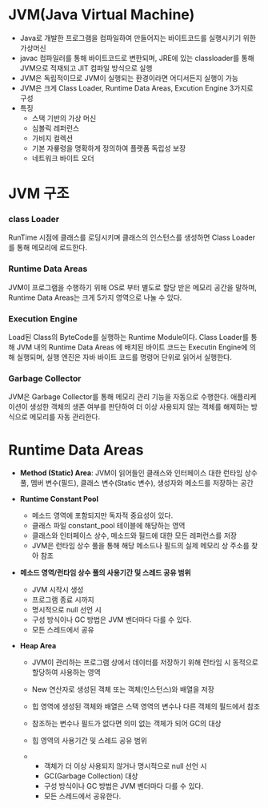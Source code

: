 # JVM(Java Virtual Machine)

- Java로 개발한 프로그램을 컴파일하여 만들어지는 바이트코드를 실행시키기 위한 가상머신
- javac 컴파일러를 통해 바이트코드로 변한되며, JRE에 있는 classloader를 통해 JVM으로 적재되고 JIT 컴파일 방식으로 실행
- JVM은 독립적이므로 JVM이 실행되는 환경이라면 어디서든지 실행이 가능
- JVM은 크게 Class Loader, Runtime Data Areas, Excution Engine 3가지로 구성
- 특징
  - 스택 기반의 가상 머신
  - 심볼릭 레퍼런스
  - 가비지 컬렉션
  - 기본 자룧령을 명확하게 정의하여 플랫폼 독립성 보장
  - 네트워크 바이트 오더

# JVM 구조

### class Loader

RunTime 시점에 클래스를 로딩시키며 클래스의 인스턴스를 생성하면 Class Loader를 통해 메모리에 로드한다.

### Runtime Data Areas

JVM이 프로그램을 수행하기 위해 OS로 부터 별도로 할당 받은 메모리 공간을 말하며, Runtime Data Areas는 크게 5가지 영역으로 나눌 수 있다.

### Execution Engine

Load된 Class의 ByteCode를 실행하는 Runtime Module이다. Class Loader를 통해 JVM 내의 Runtime Data Areas 에 배치된 바이트 코드는 Executin Engine에 의해 실행되며, 실행 엔진은 자바 바이트 코드를 명령어 단위로 읽어서 실행한다.

### Garbage Collector

JVM은 Garbage Collector를 통해 메모리 관리 기능을 자동으로 수행한다. 애플리케이션이 생성한 객체의 생존 여부를 판단하여 더 이상 사용되지 않는 객체를 해제하는 방식으로 메모리를 자동 관리한다.

# Runtime Data Areas

- **Method (Static) Area**: JVM이 읽어들인 클래스와 인터페이스 대한 런타임 상수 풀, 멤버 변수(필드), 클래스 변수(Static 변수), 생성자와 메소드를 저장하는 공간

- **Runtime Constant Pool**
  - 메소드 영역에 포함되지만 독자적 중요성이 있다.
  - 클래스 파일 constant_pool 테이블에 해당하는 영역
  - 클래스와 인터페이스 상수, 메소드와 필드에 대한 모든 레퍼런스를 저장
  - JVM은 런타임 상수 풀을 통해 해당 메소드나 필드의 실제 메모리 상 주소를 찾아 참조

- **메소드 영역/런타임 상수 풀의 사용기간 및 스레드 공유 범위**

  - JVM 시작시 생성
  - 프로그램 종료 시까지
  - 명시적으로 null 선언 시
  - 구성 방식이나 GC 방법은 JVM 벤더마다 다를 수 있다.
  - 모든 스레드에서 공유

- **Heap Area**

  - JVM이 관리하는 프로그램 상에서 데이터를 저장하기 위해 런타임 시 동적으로 할당하여 사용하는 영역

  - New 연산자로 생성된 객체 또는 객체(인스턴스)와 배열을 저장

  - 힙 영역에 생성된 객체와 배열은 스택 영역의 변수나 다른 객체의 필드에서 참조

  - 참조하는 변수나 필드가 없다면 의미 없는 객체가 되어 GC의 대상

  - 힙 영역의 사용기간 및 스레드 공유 범위

  - - 객체가 더 이상 사용되지 않거나 명시적으로 null 선언 시
    - GC(Garbage Collection) 대상
    - 구성 방식이나 GC 방법은 JVM 벤더마다 다를 수 있다.
    - 모든 스레드에서 공유한다.